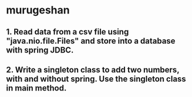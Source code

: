 # murugeshan
## 1. Read data from a csv file using "java.nio.file.Files" and store into a database with spring JDBC.
## 2. Write a singleton class to add two numbers, with and without spring. Use the singleton class in main method.
